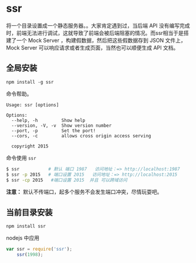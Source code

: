 # ssr

将一个目录设置成一个静态服务器。。大家肯定遇到过，当后端 API 没有编写完成时，前端无法进行调试，这就导致了前端会被后端阻塞的情况。而ssr相当于是搭建了一个 Mock Server ，构建假数据，然后把这些假数据存到 JSON 文件上，Mock Server 可以响应请求或者生成页面，当然也可以顺便生成 API 文档。


## 全局安装

```
npm install -g ssr 
```

命令帮助。

```
Usage: ssr [options]

Options:
  --help, -h         Show help                                        
  --version, -V, -v  Show version number                              
  --port, -p         Set the port!
  --cors, -c         allows cross origin access serving

  copyright 2015
```

命令使用 `ssr`  

```bash
$ ssr           # 默认 端口 1987   访问地址：=> http://localhost:1987
$ ssr -p 2015   # 端口设置 2015   访问地址：=> http://localhost:2015
$ ssr -cp 2015   #端口设置 2015  并且 可以跨域访问
```

**注意：** 默认不传端口，起多个服务不会发生端口冲突，尽情玩耍吧。

## 当前目录安装

```
npm install ssr
```

nodejs 中应用

```js
var ssr = require('ssr');
    ssr(1998);
```
